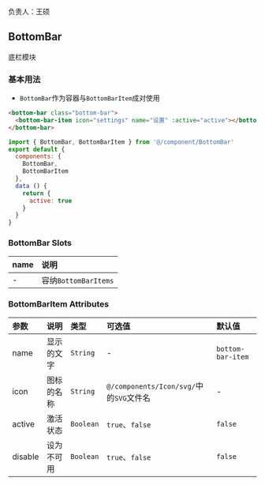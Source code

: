 负责人：王硕

## BottomBar
底栏模块

### 基本用法

- `BottomBar`作为容器与`BottomBarItem`成对使用

```html
<bottom-bar class="bottom-bar">
  <bottom-bar-item icon="settings" name="设置" :active="active"></bottom-bar-item>
</bottom-bar>
```
```js
import { BottomBar, BottomBarItem } from '@/component/BottomBar'
export default {
  components: {
    BottomBar,
    BottomBarItem
  },
  data () {
    return {
      active: true
    }
  }
}
```

### BottomBar Slots

|name|说明|
|:-----|:-----|
|-|容纳`BottomBarItems`|

### BottomBarItem Attributes

|参数|说明|类型|可选值|默认值|
|:-----|:-----|:-----|:-----|:-----|
|name|显示的文字|`String`|-|`bottom-bar-item`|
|icon|图标的名称|`String`|`@/components/Icon/svg/`中的`SVG`文件名|-|
|active|激活状态|`Boolean`|`true`、`false`|`false`|
|disable|设为不可用|`Boolean`|`true`、`false`|`false`|

